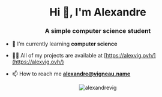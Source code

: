 <h1 align="center">Hi 👋, I'm Alexandre</h1>
<h3 align="center">A simple computer science student</h3>

- 🌱 I’m currently learning **computer science**

- 👨‍💻 All of my projects are available at [https://alexvig.ovh/](https://alexvig.ovh/)

- 📫 How to reach me **alexandre@vigneau.name**

<p align="center"><img src="https://github-readme-stats.vercel.app/api/top-langs?username=alexandrevig&show_icons=true&locale=en&layout=compact" alt="alexandrevig" /></p>

